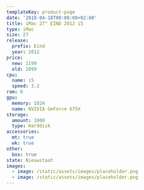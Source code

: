 ```yaml
---
templateKey: product-page
date: '2018-04-18T00:00:00+02:00'
title: iMac 27" EIND 2012 i5
type: iMac
size: 27
release:
  prefix: Eind
  year: 2012
price:
  new: 1199
  old: 2099
cpu:
  name: i5
  speed: 3.2
ram: 8
gpu:
  memory: 1024
  name: NVIDIA GeForce 675X
storage:
  amount: 1000
  type: Harddisk
accessories:
  mt: true
  wk: true
other:
  box: true
state: Nieuwstaat
images:
  - image: /static/assets/images/placeholder.png
  - image: /static/assets/images/placeholder.png
---
```


